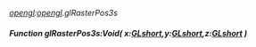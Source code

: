 _[opengl](../../modules/opengl/opengl-module.md):[opengl](../../modules/opengl/opengl-module.md).glRasterPos3s_
##### Function glRasterPos3s:Void( x:[GLshort](../../modules/opengl/opengl-glshort.md),y:[GLshort](../../modules/opengl/opengl-glshort.md),z:[GLshort](../../modules/opengl/opengl-glshort.md) )
